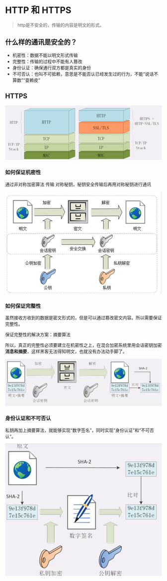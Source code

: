 # HTTP 和 HTTPS



> http是不安全的，传输的内容是明文的形式。

## 什么样的通讯是安全的？

- 机密性：数据不能以明文形式传输
- 完整性：传输的过程中不能有人篡改
- 身份认证：确保通行双方都是真实的身份
- 不可否认：也叫不可抵赖，意思是不能否认已经发生过的行为，不能“说话不算数”“耍赖皮”



## HTTPS

![image-20210602093604605](Https.assets/image-20210602093604605.png)



### 如何保证机密性

通过非对称加密算法 传输 对称秘钥，秘钥安全传输后再用对称秘钥进行通讯

![image-20210602100401830](Https.assets/image-20210602100401830.png)



### 如何保证完整性

虽然接收方收到的数据是密文形式的，但是可以通过篡改密文内容。所以需要保证完整性。

保证完整性的解决方案：摘要算法

所以，真正的完整性必须要建立在机密性之上，在混合加密系统里用会话密钥加密**消息和摘要**，这样黑客无法得知明文，也就没有办法动手脚了。

![image-20210602102713540](Https.assets/image-20210602102713540.png)



### 身份认证和不可否认

私钥再加上摘要算法，就能够实现“数字签名”，同时实现“身份认证”和“不可否认”。

![image-20210602105424855](Https.assets/image-20210602105424855.png)